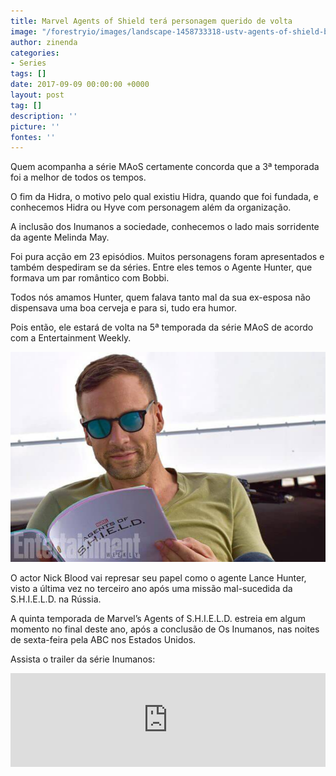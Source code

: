 ```yaml
---
title: Marvel Agents of Shield terá personagem querido de volta
image: "/forestryio/images/landscape-1458733318-ustv-agents-of-shield-bobbi-and-hunter.jpg"
author: zinenda
categories:
- Series
tags: []
date: 2017-09-09 00:00:00 +0000
layout: post
tag: []
description: ''
picture: ''
fontes: ''
---
```



Quem acompanha a série MAoS certamente concorda que a 3ª temporada foi a melhor de todos os tempos.

O fim da Hidra, o motivo pelo qual existiu Hidra, quando que foi fundada, e conhecemos Hidra ou Hyve com personagem além da organização.

A inclusão dos Inumanos a sociedade, conhecemos o lado mais sorridente da agente Melinda May.

Foi pura acção em 23 episódios. Muitos personagens foram apresentados e também despediram se da séries. Entre eles temos o Agente Hunter, que formava um par romântico com Bobbi.

Todos nós amamos Hunter, quem falava tanto mal da sua ex-esposa não dispensava uma boa cerveja e para si, tudo era humor.

Pois então, ele estará de volta na 5ª temporada da série MAoS de acordo com a Entertainment Weekly.

![](/forestryio/images/content_pic-2.jpg)

O actor Nick Blood vai represar seu papel como o agente Lance Hunter, visto a última vez no terceiro ano após uma missão mal-sucedida da S.H.I.E.L.D. na Rússia.

A quinta temporada de Marvel’s Agents of S.H.I.E.L.D. estreia em algum momento no final deste ano, após a conclusão de Os Inumanos, nas noites de sexta-feira pela ABC nos Estados Unidos.

Assista o trailer da série Inumanos:

<iframe width="100%" height="auto" src="https://www.youtube.com/embed/1sYF1SXcWqQ" frameborder="0" allowfullscreen="" async="" preload=""></iframe>

